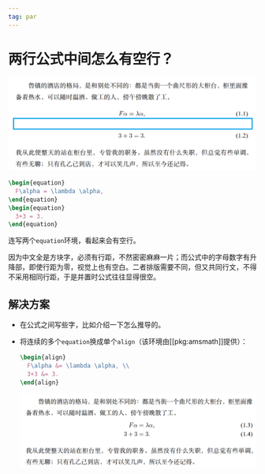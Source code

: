 ```yaml
---
tag: par
---
```


# 两行公式中间怎么有空行？

![](../assets/equation-sep-wide.png)

```latex
\begin{equation}
  F\alpha = \lambda \alpha,
\end{equation}
\begin{equation}
  3+3 = 3.
\end{equation}
```

连写两个`equation`环境，看起来会有空行。

因为中文全是方块字，必须有行距，不然密密麻麻一片；而公式中的字母数字有升降部，即使行距为零，视觉上也有空白。二者排版需要不同，但又共同行文，不得不采用相同行距，于是并置时公式往往显得很空。

## 解决方案

- 在公式之间写些字，比如介绍一下怎么推导的。

- 将连续的多个`equation`换成单个`align`（该环境由[[pkg:amsmath]]提供）：

  ```latex
  \begin{align}
    F\alpha &= \lambda \alpha, \\
    3+3 &= 3.
  \end{align}
  ```

  ![](../assets/equation-sep-narrow.png)
